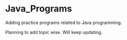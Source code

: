 # Java_Programs
Adding practice programs related to Java programming.

Planning to add topic wise. Will keep updating.
